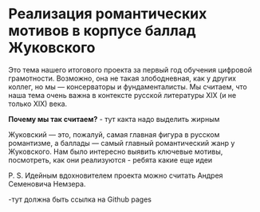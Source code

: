 # Реализация романтических мотивов в корпусе баллад Жуковского

Это тема нашего итогового проекта за первый год обучения цифровой грамотности. Возможно, она не такая злободневная, как у других коллег, но мы — консерваторы и фундаменталисты. Мы считаем, что наша тема очень важна в контексте русской литературы XIX (и не только XIX) века.

**Почему мы так считаем?** - тут какта надо выделить жирным

Жуковский — это, пожалуй, самая главная фигура в русском романтизме, а баллады — самый главный романтический жанр у Жуковского. Нам было интересно выявить ключевые мотивы, посмотреть, как они реализуются - ребята какие еще идеи

P. S. Идейным вдохновителем проекта можно считать Андрея Семеновича Немзера.

-тут должна быть ссылка на Github pages


